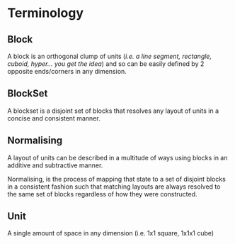 # Terminology

## Block

A block is an orthogonal clump of units (_i.e. a line segment, rectangle,
cuboid, hyper... you get the idea_) and so can be easily defined by 2 opposite
ends/corners in any dimension.

## BlockSet

A blockset is a disjoint set of blocks that resolves any layout of units in a
concise and consistent manner.

## Normalising

A layout of units can be described in a multitude of ways using blocks in an
additive and subtractive manner. 

Normalising, is the process of mapping that
state to a set of disjoint blocks in a consistent fashion such that matching
layouts are always resolved to the same set of blocks regardless of how they
were constructed.

## Unit

A single amount of space in any dimension (i.e. 1x1 square, 1x1x1 cube)
